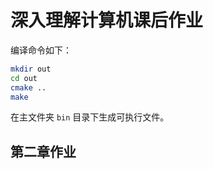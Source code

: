 # 深入理解计算机课后作业

编译命令如下：
```bash
mkdir out
cd out
cmake ..
make
```
在主文件夹 `bin` 目录下生成可执行文件。

## 第二章作业
